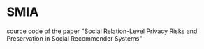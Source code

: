 # SMIA
source code of the paper "Social Relation-Level Privacy Risks and Preservation in Social Recommender Systems"
